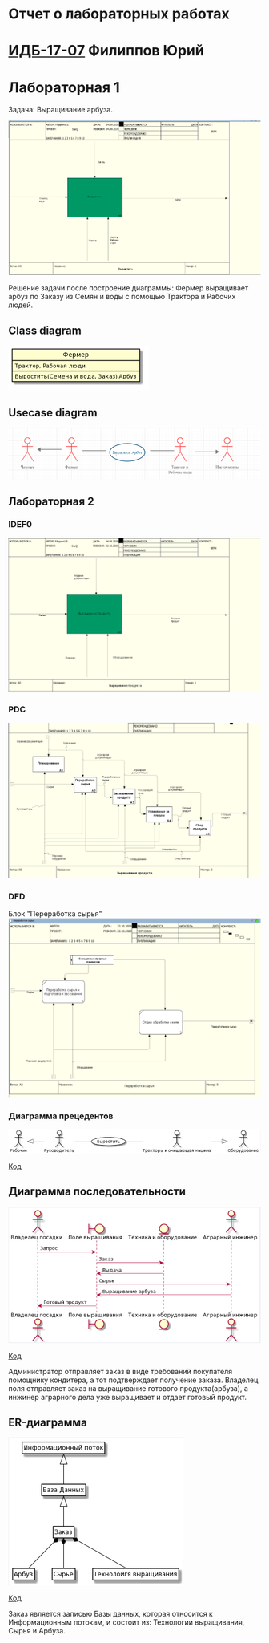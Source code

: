 # Отчет о лабораторных работах
# [ИДБ-17-07](https://github.com/stankin/design-part-1/wiki/List-IDB-17-07) Филиппов Юрий

# Лабораторная 1

Задача: Выращивание арбуза.

![pic](https://github.com/monpase007/laba.github.io/blob/master/laba/6%D0%BE%D1%82%D0%B2%D0%B5%D1%82%D0%BE%D0%B2.png?raw=true)

Решение задачи после построение диаграммы: Фермер выращивает арбуз по Заказу из Семян и воды с помощью Трактора и Рабочих людей.

## Class diagram

![none](https://github.com/monpase007/laba.github.io/blob/master/laba/%D0%B4%D0%B8%D0%B0%D0%B3%D1%80%D0%B0%D0%BC%D0%BC%D0%B0%D0%9A%D0%BB%D0%B0%D1%81%D1%81%D0%BE%D0%B2.png?raw=true)

## Usecase diagram

![](https://github.com/monpase007/laba.github.io/blob/master/laba/uscase.png?raw=true)

## Лабораторная 2

### IDEF0

![none](https://github.com/monpase007/laba.github.io/blob/master/laba2/IDEF0.png)

### PDC

![none](https://github.com/monpase007/laba.github.io/blob/master/laba2/PDC.png)

### DFD

Блок "Переработка сырья"
![none](https://github.com/monpase007/laba.github.io/blob/master/laba2/DFD.png)


### Диаграмма прецедентов

![none](https://github.com/monpase007/laba.github.io/blob/master/laba2/%D0%94%D0%B8%D0%B0%D0%B3%D1%80%D0%B0%D0%BC%D0%BC%D0%B0%20%D0%BF%D1%80%D0%B5%D1%86%D0%B5%D0%B4%D0%B5%D0%BD%D1%82%D0%BE%D0%B2.png)

[Код](https://github.com/monpase007/laba.github.io/blob/master/laba2/code.txt)

## Диаграмма последовательности

![none](https://github.com/monpase007/laba.github.io/blob/master/laba3/Screenshot_2.png)

[Код](https://github.com/monpase007/laba.github.io/blob/master/laba3/text1.txt)

Администратор отправляет заказ в виде требований покупателя помощнику кондитера, а тот подтверждает получение заказа.
Владелец поля отправляет заказ на выращивание готового продукта(арбуза), а инжинер аграрного дела уже выращивает и отдает готовый продукт.
## ER-диаграмма

![none](https://github.com/monpase007/laba.github.io/blob/master/laba3/Screenshot_1.png)

[Код](https://github.com/monpase007/laba.github.io/blob/master/laba3/text2.txt)

Заказ является записью Базы данных, которая относится к Информационным потокам, и состоит из: Технологии выращивания, Сырья и Арбуза.
